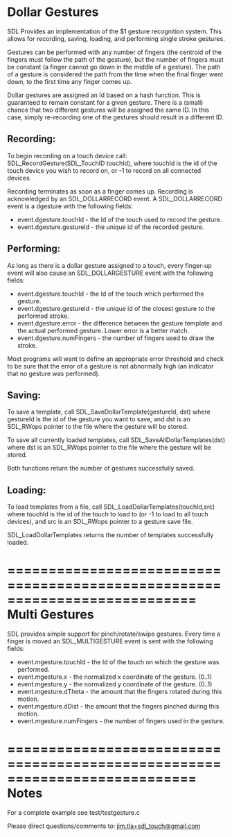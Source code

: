 Dollar Gestures
===========================================================================
SDL Provides an implementation of the $1 gesture recognition system. This allows for recording, saving, loading, and performing single stroke gestures.

Gestures can be performed with any number of fingers (the centroid of the fingers must follow the path of the gesture), but the number of fingers must be constant (a finger cannot go down in the middle of a gesture). The path of a gesture is considered the path from the time when the final finger went down, to the first time any finger comes up. 

Dollar gestures are assigned an Id based on a hash function. This is guaranteed to remain constant for a given gesture. There is a (small) chance that two different gestures will be assigned the same ID. In this case, simply re-recording one of the gestures should result in a different ID.

Recording:
----------
To begin recording on a touch device call:
SDL_RecordGesture(SDL_TouchID touchId), where touchId is the id of the touch device you wish to record on, or -1 to record on all connected devices.

Recording terminates as soon as a finger comes up. Recording is acknowledged by an SDL_DOLLARRECORD event.
A SDL_DOLLARRECORD event is a dgesture with the following fields:

* event.dgesture.touchId   - the Id of the touch used to record the gesture.
* event.dgesture.gestureId - the unique id of the recorded gesture.


Performing:
-----------
As long as there is a dollar gesture assigned to a touch, every finger-up event will also cause an SDL_DOLLARGESTURE event with the following fields:

* event.dgesture.touchId    - the Id of the touch which performed the gesture.
* event.dgesture.gestureId  - the unique id of the closest gesture to the performed stroke.
* event.dgesture.error      - the difference between the gesture template and the actual performed gesture. Lower error is a better match.
* event.dgesture.numFingers - the number of fingers used to draw the stroke.

Most programs will want to define an appropriate error threshold and check to be sure that the error of a gesture is not abnormally high (an indicator that no gesture was performed).



Saving:
-------
To save a template, call SDL_SaveDollarTemplate(gestureId, dst) where gestureId is the id of the gesture you want to save, and dst is an SDL_RWops pointer to the file where the gesture will be stored.

To save all currently loaded templates, call SDL_SaveAllDollarTemplates(dst) where dst is an SDL_RWops pointer to the file where the gesture will be stored.

Both functions return the number of gestures successfully saved.


Loading:
--------
To load templates from a file, call SDL_LoadDollarTemplates(touchId,src) where touchId is the id of the touch to load to (or -1 to load to all touch devices), and src is an SDL_RWops pointer to a gesture save file. 

SDL_LoadDollarTemplates returns the number of templates successfully loaded.



===========================================================================
Multi Gestures
===========================================================================
SDL provides simple support for pinch/rotate/swipe gestures. 
Every time a finger is moved an SDL_MULTIGESTURE event is sent with the following fields:

* event.mgesture.touchId - the Id of the touch on which the gesture was performed.
* event.mgesture.x       - the normalized x coordinate of the gesture. (0..1)
* event.mgesture.y       - the normalized y coordinate of the gesture. (0..1)
* event.mgesture.dTheta  - the amount that the fingers rotated during this motion.
* event.mgesture.dDist   - the amount that the fingers pinched during this motion.
* event.mgesture.numFingers - the number of fingers used in the gesture.


===========================================================================
Notes
===========================================================================
For a complete example see test/testgesture.c

Please direct questions/comments to:
   jim.tla+sdl_touch@gmail.com
